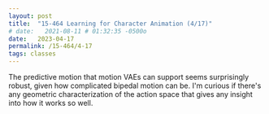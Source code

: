 ```yaml
---
layout: post
title:  "15-464 Learning for Character Animation (4/17)"
# date:   2021-08-11 # 01:32:35 -0500o
date:   2023-04-17
permalink: /15-464/4-17
tags: classes
---
```


The predictive motion that motion VAEs can support seems surprisingly robust, given how complicated bipedal motion can be. I'm curious if there's any geometric characterization of the action space that gives any insight into how it works so well.